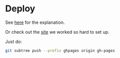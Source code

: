 # Deploy

See [here](./index.md) for the explanation.

Or check out the
[site](https://pitrified.github.io/ghtest/)
we worked so hard to set up.

Just do:

```bash
git subtree push --prefix ghpages origin gh-pages
```

